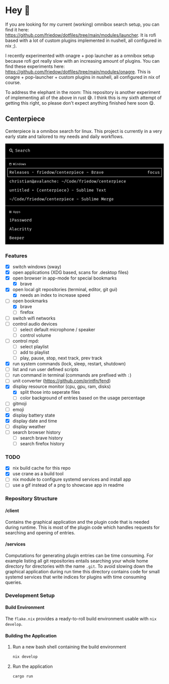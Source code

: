 # Hey 👋

If you are looking for my current (working) omnibox search setup, you can find it here: <https://github.com/friedow/dotfiles/tree/main/modules/launcher>. It is rofi based with a lot of custom plugins implemented in nushell, all configured in nix ;).

I recently experimented with onagre + pop launcher as a omnibox setup because rofi got really slow with an increasing amount of plugins. You can find these experiments here: <https://github.com/friedow/dotfiles/tree/main/modules/onagre>. This is onagre + pop-launcher + custom plugins in nushell, all configured in nix of course.

To address the elephant in the room: This repository is another experiment of implementing all of the above in rust 😅. I think this is my sixth attempt of getting this right, so please don't expect anything finished here soon 😋.

## Centerpiece

Centerpiece is a omnibox search for linux.
This project is currently in a very early state and tailored to my needs and daily workflows.

![Screenshot of the applications in its default state.](./screenshots/search-view.png)

### Features

- [x] switch windows (sway)
- [x] open applications (XDG based, scans for .desktop files)
- [x] open browser in app-mode for special bookmarks
  - [x] brave
- [x] open local git repositories (terminal, editor, git gui)
  - [x] needs an index to increase speed
- [ ] open bookmarks
  - [x] brave
  - [ ] firefox
- [ ] switch wifi networks
- [ ] control audio devices
  - [ ] select default microphone / speaker
  - [ ] control volume
- [ ] control mpd:
  - [ ] select playlist
  - [ ] add to playlist
  - [ ] play, pause, stop, next track, prev track
- [x] run system commands (lock, sleep, restart, shutdown)
- [ ] list and run user defined scripts
- [ ] run command in terminal (commands are prefixed with `:`)
- [ ] unit converter (https://github.com/printfn/fend)
- [x] display resource monitor (cpu, gpu, ram, disks)
  - [x] split those into seperate files
  - [ ] color background of entries based on the usage percentage
- [ ] gitmoji
- [ ] emoji
- [x] display battery state
- [x] display date and time
- [ ] display weather
- [ ] search browser history
  - [ ] search brave history
  - [ ] search firefox history

### TODO

- [x] nix build cache for this repo
- [x] use crane as a build tool
- [ ] nix module to configure systemd services and install app
- [ ] use a gif instead of a png to showcase app in readme

### Repository Structure

#### /client

Contains the graphical application and the plugin code that is needed during runtime. This is most of the plugin code which handles requests for searching and opening of entries.

#### /services

Computations for generating plugin entries can be time consuming. For example listing all git repositories entails searching your whole home directory for directories with the name `.git`. To avoid slowing down the graphical application during run time this directory contains code for small systemd services that write indices for plugins with time consuming queries.

### Development Setup

#### Build Environment

The `flake.nix` provides a ready-to-roll build environment usable with `nix develop`.

#### Building the Application

1. Run a new bash shell containing the build environment

   ```bash
   nix develop
   ```

2. Run the application

   ```bash
   cargo run
   ```
